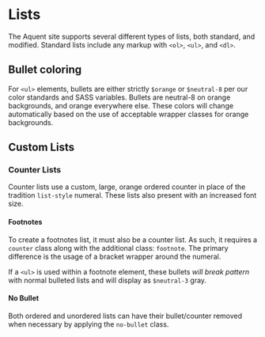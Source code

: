# Lists

The Aquent site supports several different types of lists, both standard, and modified. Standard lists include any markup with `<ol>`, `<ul>`, and `<dl>`.

## Bullet coloring

For `<ul>` elements, bullets are either strictly `$orange` or `$neutral-8` per our color standards and SASS variables. Bullets are neutral-8 on orange backgrounds, and orange everywhere else. These colors will change automatically based on the use of acceptable wrapper classes for orange backgrounds.

## Custom Lists

### Counter Lists

Counter lists use a custom, large, orange ordered counter in place of the tradition `list-style` numeral. These lists also present with an increased font size.

#### Footnotes

To create a footnotes list, it must also be a counter list. As such, it requires a `counter` class along with the additional class: `footnote`. The primary difference is the usage of a bracket wrapper around the numeral.

If a `<ul>` is used within a footnote element, these bullets _will break pattern_ with normal bulleted lists and will display as `$neutral-3` gray.

#### No Bullet
Both ordered and unordered lists can have their bullet/counter removed when necessary by applying the `no-bullet` class.
